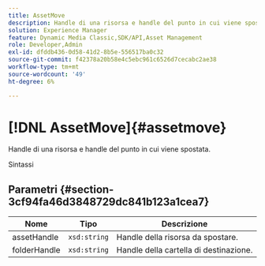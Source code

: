 ```yaml
---
title: AssetMove
description: Handle di una risorsa e handle del punto in cui viene spostata.
solution: Experience Manager
feature: Dynamic Media Classic,SDK/API,Asset Management
role: Developer,Admin
exl-id: dfddb436-0d58-41d2-8b5e-556517ba0c32
source-git-commit: f42378a20b58e4c5ebc961c6526d7cecabc2ae38
workflow-type: tm+mt
source-wordcount: '49'
ht-degree: 6%

---
```


# [!DNL AssetMove]{#assetmove}

Handle di una risorsa e handle del punto in cui viene spostata.

Sintassi

## Parametri {#section-3cf94fa46d3848729dc841b123a1cea7}

| Nome | Tipo | Descrizione |
|---|---|---|
| assetHandle | `xsd:string` | Handle della risorsa da spostare. |
| folderHandle | `xsd:string` | Handle della cartella di destinazione. |
